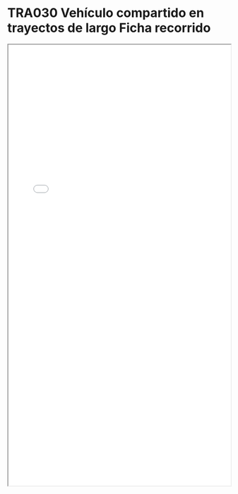 # TRA030  Vehículo compartido en trayectos de largo Ficha recorrido

<iframe src="../TRA030  Vehículo compartido en trayectos de largo Ficha recorrido.pdf" width="100%" height="1000px"></iframe>
